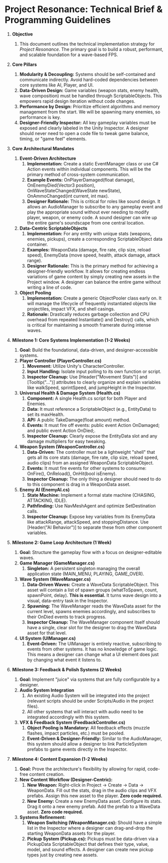 # **Project Resonance: Technical Brief & Programming Guidelines**

1. **Objective**
   1. This document outlines the technical implementation strategy for *Project Resonance*. The primary goal is to build a robust, performant, and scalable foundation for a wave-based FPS.

2. **Core Pillars**
   1. **Modularity & Decoupling:** Systems should be self-contained and communicate indirectly. Avoid hard-coded dependencies between core systems like AI, Player, and UI.
   2. **Data-Driven Design:** Game variables (weapon stats, enemy health, wave composition) must be handled through ScriptableObjects. This empowers rapid design iteration without code changes.
   3. **Performance by Design:** Prioritize efficient algorithms and memory management from the start. We will be spawning many enemies, so performance is key.
   4. **Designer-Friendly Inspector:** All key gameplay variables must be exposed and clearly labeled in the Unity Inspector. A designer should never need to open a code file to tweak game balance, timing, or "game feel" elements.

3. **Core Architectural Mandates**
   1. **Event-Driven Architecture**
      1. **Implementation:** Create a static EventManager class or use C# Action events within individual components. This will be the primary method of cross-system communication.
      2. **Example Events:** OnPlayerDamaged(float damage), OnEnemyDied(Vector3 position), OnWaveStateChanged(WaveState newState), OnAmmoChanged(int current, int max).
      3. **Designer Rationale:** This is critical for roles like sound design. It allows an AudioManager to subscribe to any gameplay event and play the appropriate sound without ever needing to modify player, weapon, or enemy code. A sound designer can wire up the entire game's soundscape from one central location.
   2. **Data-Centric ScriptableObjects**
      1. **Implementation:** For any entity with unique stats (weapons, enemies, pickups), create a corresponding ScriptableObject data container.
      2. **Examples:** WeaponData (damage, fire rate, clip size, reload speed), EnemyData (move speed, health, attack damage, attack range).
      3. **Designer Rationale:** This is the primary method for achieving a designer-friendly workflow. It allows for creating endless variations of game content by simply creating new assets in the Project window. A designer can balance the entire game without writing a line of code.
   3. **Object Pooling**
      1. **Implementation:** Create a generic ObjectPooler class early on. It will manage the lifecycle of frequently instantiated objects like projectiles, impact VFX, and shell casings.
      2. **Rationale:** Drastically reduces garbage collection and CPU overhead from repeated Instantiate() and Destroy() calls, which is critical for maintaining a smooth framerate during intense waves.

4. **Milestone 1: Core Systems Implementation (1-2 Weeks)**
   1. **Goal:** Build the foundational, data-driven, and designer-accessible systems.
   2. **Player Controller (PlayerController.cs)**
      1. **Movement:** Utilize Unity's CharacterController.
      2. **Input Handling:** Isolate input polling to its own function or script.
      3. **Inspector Cleanup:** Use [Header("Movement Stats")] and [Tooltip("...")] attributes to clearly organize and explain variables like walkSpeed, sprintSpeed, and jumpHeight in the Inspector.
   3. **Universal Health & Damage System (Health.cs)**
      1. **Component:** A single Health.cs script for both Player and Enemies.
      2. **Data:** It must reference a ScriptableObject (e.g., EntityData) to set its maxHealth.
      3. **API:** A public TakeDamage(float amount) method.
      4. **Events:** It must fire off events: public event Action<float> OnDamaged; and public event Action OnDied;.
      5. **Inspector Cleanup:** Clearly expose the EntityData slot and any damage multipliers for easy tweaking.
   4. **Weapon System (WeaponController.cs)**
      1. **Data-Driven:** The controller must be a lightweight "shell" that gets all its core stats (damage, fire rate, clip size, reload speed, audio clips) from an assigned WeaponData ScriptableObject.
      2. **Events:** It must fire events for other systems to consume: OnFire(), OnReload(), OnHit(bool isEnemy).
      3. **Inspector Cleanup:** The only thing a designer should need to do to this component is drag in a WeaponData asset.
   5. **Enemy AI (EnemyAI.cs)**
      1. **State Machine:** Implement a formal state machine (CHASING, ATTACKING, IDLE).
      2. **Pathfinding:** Use NavMeshAgent and optimize SetDestination calls.
      3. **Inspector Cleanup:** Expose key variables from its EnemyData like attackRange, attackSpeed, and stoppingDistance. Use [Header("AI Behavior")] to separate these from other component variables.

5. **Milestone 2: Game Loop Architecture (1 Week)**
   1. **Goal:** Structure the gameplay flow with a focus on designer-editable waves.
   2. **Game Manager (GameManager.cs)**
      1. **Singleton:** A persistent singleton managing the overall application state (MAIN_MENU, PLAYING, GAME_OVER).
   3. **Wave System (WaveManager.cs)**
      1. **Data-Driven Waves:** Create a WaveData ScriptableObject. This asset will contain a list of spawn groups (whatToSpawn, count, spawnPoint, delay). **This is essential.** It turns wave design into a visual, data-entry task in the Inspector.
      2. **Spawning:** The WaveManager reads the WaveData asset for the current level, spawns enemies accordingly, and subscribes to their OnDied events to track progress.
      3. **Inspector Cleanup:** The WaveManager component itself should have a single, clear slot for the designer to drag the WaveData asset for that level.
   4. **UI System (UIManager.cs)**
      1. **Event-Driven:** The UIManager is entirely reactive, subscribing to events from other systems. It has no knowledge of game logic. This means a designer can change what a UI element does just by changing what event it listens to.

6. **Milestone 3: Feedback & Polish Systems (2 Weeks)**
   1. **Goal:** Implement "juice" via systems that are fully configurable by a designer.
   2. **Audio System Integration**
      1. An existing Audio System will be integrated into the project (relevant scripts should be under Scripts/Audio in the project files).
      2. All other systems that will interact with audio need to be integrated accordingly with this system.
   3. **VFX & Feedback System (FeedbackController.cs)**
      1. **Object Pooling is Mandatory:** All feedback effects (muzzle flashes, impact particles, etc.) must be pooled.
      2. **Event-Driven & Designer-Friendly:** Similar to the AudioManager, this system should allow a designer to link ParticleSystem prefabs to game events directly in the Inspector.

7. **Milestone 4: Content Expansion (1-2 Weeks)**
   1. **Goal:** Prove the architecture's flexibility by allowing for rapid, code-free content creation.
   2. **New Content Workflow (Designer-Centric):**
      1. **New Weapon:** Right-click in Project -> Create -> Data -> WeaponData. Fill out the stats, drag in the audio clips and VFX prefabs. Assign this new asset to the player. **Zero code required.**
      2. **New Enemy:** Create a new EnemyData asset. Configure its stats. Drag it onto a new enemy prefab. Add the prefab to a WaveData asset. **Zero code required.**
   3. **Systems Refinement:**
      1. **Weapon Switching (WeaponManager.cs):** Should have a simple list in the Inspector where a designer can drag-and-drop the starting WeaponData assets for the player.
      2. **Pickup System (Pickup.cs):** Pickups must be data-driven via a PickupData ScriptableObject that defines their type, value, model, and sound effects. A designer can create new pickup types just by creating new assets.